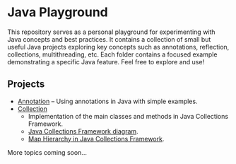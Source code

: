# Java Playground

This repository serves as a personal playground for experimenting with Java concepts and best practices.
It contains a collection of small but useful Java projects exploring key concepts such as annotations, reflection, collections, multithreading, etc.
Each folder contains a focused example demonstrating a specific Java feature.
Feel free to explore and use!

## Projects

- [Annotation](./Annotation) – Using annotations in Java with simple examples.
- [Collection](./Annotation)
    - Implementation of the main classes and methods in Java Collections Framework.
    - [Java Collections Framework diagram](https://github.com/korneevdi/Java-playground/blob/main/Collection/JCF_Structure.md).
    - [Map Hierarchy in Java Collections Framework](https://github.com/korneevdi/Java-playground/blob/main/Collection/Map_Structure.md).

More topics coming soon...
